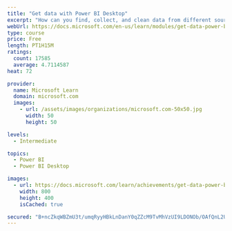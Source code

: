 ```yaml
---
title: "Get data with Power BI Desktop"
excerpt: "How can you find, collect, and clean data from different sources? Power BI is a tool for making sense of your data. You will learn tricks to make data-gathering easier."
webUrl: https://docs.microsoft.com/en-us/learn/modules/get-data-power-bi/
type: course
price: Free
length: PT1H15M
ratings:
  count: 17585
  average: 4.7114587
heat: 72

provider:
  name: Microsoft Learn
  domain: microsoft.com
  images:
    - url: /assets/images/organizations/microsoft.com-50x50.jpg
      width: 50
      height: 50

levels:
  - Intermediate

topics:
  - Power BI
  - Power BI Desktop

images:
  - url: https://docs.microsoft.com/learn/achievements/get-data-power-bi-desktop-social.png
    width: 800
    height: 400
    isCached: true

secured: "B+ncZkqWBZmU3t/umqRyyHBkLnDanY0qZZcM9TvMhVzUI9LDONOb/OAfQnL2UVaYwAeQNxr1xEcTHAGx7jzxzXq7rGqBOAriMEGHf0keMmybOh45s3VkLHxhM3K5du5lNNdYTzmdMVMEj7iHQyu9C9SQpOaY4ev3yOaWflPhmKwMTFdsk59GMsIWotBk0Nlraui6YaEky03bnieqGGQJhER3igAIYFSUBC2rA5lNm5ALdEG5QL9OYq823Xqte4W0NS9p0oYDnCBE6s8LFqOSRpac6dSYrcHke7hGCF7l9o1DiVBXlfgkGorlScOqYYd5ctImoubRabur1Y04II0njJwalZD6OTCiPaJR5mSg67/mtTTQ52OMyaJGAwccJbT1PdWLdrkg2RqdH4rTnLibDNYaLWntw430wx1GCipuK/UhD833O5yl9YsaOoFMfEOj;mcieJFxV+aBnAMvLk+IY8A=="
---
```



